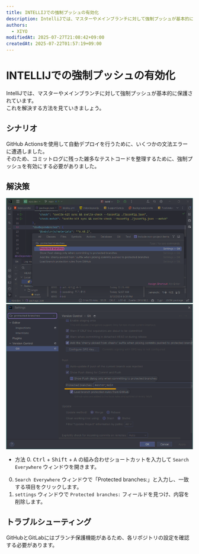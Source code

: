 ```yaml
---
title: INTELLIJでの強制プッシュの有効化
description: IntelliJでは、マスターやメインブランチに対して強制プッシュが基本的に保護されています。 \
authors:
  - XIYO
modifiedAt: 2025-07-27T21:08:42+09:00
createdAt: 2025-07-22T01:57:19+09:00
---
```

# INTELLIJでの強制プッシュの有効化

IntelliJでは、マスターやメインブランチに対して強制プッシュが基本的に保護されています。 \
これを解決する方法を見ていきましょう。

## シナリオ

GitHub Actionsを使用して自動デプロイを行うために、いくつかの文法エラーに遭遇しました。 \
そのため、コミットログに残った雑多なテストコードを整理するために、強制プッシュを有効にする必要がありました。

## 解決策

!["search everywhere" を開く](./assets/enable-force-push-20240918104825841.png)
!["protected branch" フィールドを修正](./assets/enable-force-push-20240918104833418.png)

- 方法 0. <kbd>Ctrl</kbd> + <kbd>Shift</kbd> + <kbd>A</kbd> の組み合わせショートカットを入力して `Search Everywhere` ウィンドウを開きます。  
0. `Search Everywhere` ウィンドウで「Protected branches:」と入力し、一致する項目をクリックします。  
0. `settings` ウィンドウで `Protected branches:` フィールドを見つけ、内容を削除します。

## トラブルシューティング

GitHubとGitLabにはブランチ保護機能があるため、各リポジトリの設定を確認する必要があります。

